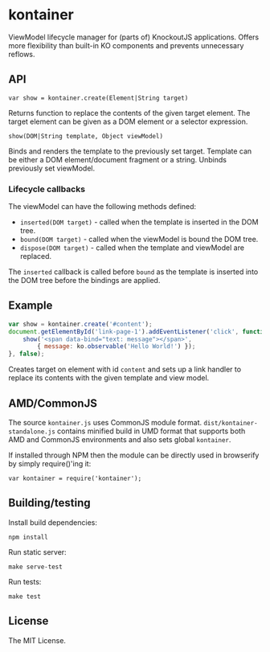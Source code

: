 # kontainer

ViewModel lifecycle manager for (parts of) KnockoutJS applications. Offers more flexibility
than built-in KO components and prevents unnecessary reflows.

## API

    var show = kontainer.create(Element|String target)

Returns function to replace the contents of the given target element.
The target element can be given as a DOM element or a selector expression.

    show(DOM|String template, Object viewModel)

Binds and renders the template to the previously set target. Template
can be either a DOM element/document fragment or a string. Unbinds
previously set viewModel.

### Lifecycle callbacks

The viewModel can have the following methods defined:

 * `inserted(DOM target)` - called when the template is inserted in the DOM tree.
 * `bound(DOM target)` - called when the viewModel is bound the DOM tree.
 * `dispose(DOM target)` - called when the template and viewModel are replaced.

The `inserted` callback is called before `bound` as the template is
inserted into the DOM tree before the bindings are applied.

## Example

```javascript
var show = kontainer.create('#content');
document.getElementById('link-page-1').addEventListener('click', function() {
    show('<span data-bind="text: message"></span>',
        { message: ko.observable('Hello World!') });
}, false);
```

Creates target on element with id `content` and sets up a link handler to replace its
contents with the given template and view model.

## AMD/CommonJS

The source `kontainer.js` uses CommonJS module format. `dist/kontainer-standalone.js`
contains minified build in UMD format that supports both AMD and CommonJS environments and also
sets global `kontainer`.

If installed through NPM then the module can be directly used in browserify by simply require()'ing
it:

    var kontainer = require('kontainer');

## Building/testing

Install build dependencies:

    npm install

Run static server:

    make serve-test

Run tests:

    make test

## License

The MIT License.